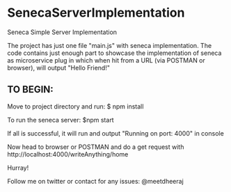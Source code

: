 # SenecaServerImplementation
Seneca Simple Server Implementation

The project has just one file "main.js" with seneca implementation.
The code contains just enough part to showcase the implementation of seneca as microservice plug in which when hit from a URL (via POSTMAN or browser), will output "Hello Friend!"


TO BEGIN:
--------------------------------
Move to project directory and run:
$ npm install

To run the seneca server:
$npm start

If all is successful, it will run and output "Running on port: 4000" in console

Now head to browser or POSTMAN and do a get request with
http://localhost:4000/writeAnything/home

Hurray! 

Follow me on twitter or contact for any issues: @meetdheeraj
